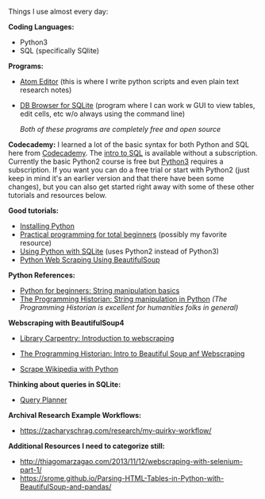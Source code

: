 Things I use almost every day:

**Coding Languages:**
- Python3 
- SQL (specifically SQlite)


**Programs:**
- [Atom Editor](https://atom.io/) (this is where I write python scripts and even plain text research notes)

- [DB Browser for SQLite](https://sqlitebrowser.org/) (program where I can work w GUI to view tables, edit cells, etc w/o always using the command line)

   *Both of these programs are completely free and open source*

**Codecademy:**
I learned a lot of the basic syntax for both Python and SQL here from [Codecademy](https://www.codecademy.com). The [intro to SQL](https://www.codecademy.com/learn/learn-sql) is available without a subscription. Currently the basic Python2 course is free but [Python3](https://www.codecademy.com/learn/learn-python-3) requires a subscription. If you want you can do a free trial or start with Python2 (just keep in mind it's an earlier version and that there have been some changes), but you can also get started right away with some of these other tutorials and resources below.


**Good tutorials:**
- [Installing Python](https://realpython.com/installing-python/)
- [Practical programming for total beginners](https://automatetheboringstuff.com/) (possibly my favorite resource)
- [Using Python with SQLite](http://zetcode.com/db/sqlitepythontutorial/) (uses Python2 instead of Python3)
- [Python Web Scraping Using BeautifulSoup](https://www.dataquest.io/blog/web-scraping-tutorial-python/)


**Python References:**
- [Python for beginners: String manipulation basics](https://www.pythonforbeginners.com/basics/string-manipulation-in-python)
- [The Programming Historian: String manipulation in Python](https://programminghistorian.org/en/lessons/manipulating-strings-in-python) *(The Programming Historian is excellent for humanities folks in general)*


**Webscraping with BeautifulSoup4**
- [Library Carpentry: Introduction to webscraping](https://librarycarpentry.org/lc-webscraping/)

- [The Programming Historian: Intro to Beautiful Soup anf Webscraping](https://programminghistorian.org/en/lessons/intro-to-beautiful-soup#get-a-webpage-to-scrape)
- [Scrape Wikipedia with Python](https://roche.io/2016/05/scrape-wikipedia-with-python)


**Thinking about queries in SQLite:**
- [Query Planner](https://www.sqlite.org/queryplanner.html)


**Archival Research Example Workflows:**
- https://zacharyschrag.com/research/my-quirky-workflow/


**Additional Resources I need to categorize still:**
- http://thiagomarzagao.com/2013/11/12/webscraping-with-selenium-part-1/
- https://srome.github.io/Parsing-HTML-Tables-in-Python-with-BeautifulSoup-and-pandas/
